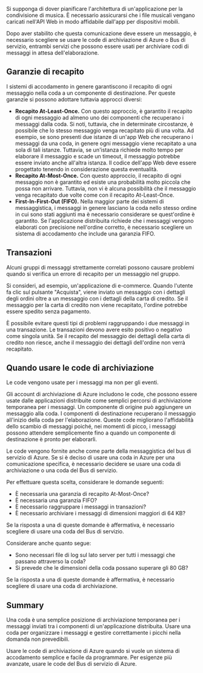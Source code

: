 Si supponga di dover pianificare l'architettura di un'applicazione per la condivisione di musica. È necessario assicurarsi che i file musicali vengano caricati nell'API Web in modo affidabile dall'app per dispositivi mobili.

Dopo aver stabilito che questa comunicazione deve essere un messaggio, è necessario scegliere se usare le code di archiviazione di Azure o Bus di servizio, entrambi servizi che possono essere usati per archiviare codi di messaggi in attesa dell'elaborazione.

## <a name="delivery-guarantees"></a>Garanzie di recapito

I sistemi di accodamento in genere garantiscono il recapito di ogni messaggio nella coda a un componente di destinazione. Per queste garanzie si possono adottare tuttavia approcci diversi:

- **Recapito At-Least-Once.** Con questo approccio, è garantito il recapito di ogni messaggio ad almeno uno dei componenti che recuperano i messaggi dalla coda. Si noti, tuttavia, che in determinate circostanze, è possibile che lo stesso messaggio venga recapitato più di una volta. Ad esempio, se sono presenti due istanze di un'app Web che recuperano i messaggi da una coda, in genere ogni messaggio viene recapitato a una sola di tali istanze. Tuttavia, se un'istanza richiede molto tempo per elaborare il messaggio e scade un timeout, il messaggio potrebbe essere inviato anche all'altra istanza. Il codice dell'app Web deve essere progettato tenendo in considerazione questa eventualità.
- **Recapito At-Most-Once.** Con questo approccio, il recapito di ogni messaggio non è garantito ed esiste una probabilità molto piccola che possa non arrivare. Tuttavia, non vi è alcuna possibilità che il messaggio venga recapitato due volte come con il recapito At-Least-Once.
- **First-In-First-Out (FIFO).** Nella maggior parte dei sistemi di messaggistica, i messaggi in genere lasciano la coda nello stesso ordine in cui sono stati aggiunti ma è necessario considerare se quest'ordine è garantito. Se l'applicazione distribuita richiede che i messaggi vengono elaborati con precisione nell'ordine corretto, è necessario scegliere un sistema di accodamento che include una garanzia FIFO.

## <a name="transactions"></a>Transazioni

Alcuni gruppi di messaggi strettamente correlati possono causare problemi quando si verifica un errore di recapito per un messaggio nel gruppo.

Si consideri, ad esempio, un'applicazione di e-commerce. Quando l'utente fa clic sul pulsante "Acquista", viene inviato un messaggio con i dettagli degli ordini oltre a un messaggio con i dettagli della carta di credito. Se il messaggio per la carta di credito non viene recapitato, l'ordine potrebbe essere spedito senza pagamento.

È possibile evitare questi tipi di problemi raggruppando i due messaggi in una transazione. Le transazioni devono avere esito positivo o negativo come singola unità. Se il recapito del messaggio dei dettagli della carta di credito non riesce, anche il messaggio dei dettagli dell'ordine non verrà recapitato.

## <a name="when-to-use-storage-queues"></a>Quando usare le code di archiviazione

Le code vengono usate per i messaggi ma non per gli eventi.

Gli account di archiviazione di Azure includono le code, che possono essere usate dalle applicazioni distribuite come semplici percorsi di archiviazione temporanea per i messaggi. Un componente di origine può aggiungere un messaggio alla coda. I componenti di destinazione recuperano il messaggio all'inizio della coda per l'elaborazione. Queste code migliorano l'affidabilità dello scambio di messaggi poiché, nei momenti di picco, i messaggi possono attendere semplicemente fino a quando un componente di destinazione è pronto per elaborarli.

Le code vengono fornite anche come parte della messaggistica del bus di servizio di Azure. Se si è deciso di usare una coda in Azure per una comunicazione specifica, è necessario decidere se usare una coda di archiviazione o una coda del Bus di servizio.

Per effettuare questa scelta, considerare le domande seguenti:

- È necessaria una garanzia di recapito At-Most-Once?
- È necessaria una garanzia FIFO?
- È necessario raggruppare i messaggi in transazioni?
- È necessario archiviare i messaggi di dimensioni maggiori di 64 KB?

Se la risposta a una di queste domande è affermativa, è necessario scegliere di usare una coda del Bus di servizio.

Considerare anche quanto segue:

- Sono necessari file di log sul lato server per tutti i messaggi che passano attraverso la coda?
- Si prevede che le dimensioni della coda possano superare gli 80 GB?

Se la risposta a una di queste domande è affermativa, è necessario scegliere di usare una coda di archiviazione.

## <a name="summary"></a>Summary

Una coda è una semplice posizione di archiviazione temporanea per i messaggi inviati tra i componenti di un'applicazione distribuita. Usare una coda per organizzare i messaggi e gestire correttamente i picchi nella domanda non prevedibili.

Usare le code di archiviazione di Azure quando si vuole un sistema di accodamento semplice e facile da programmare. Per esigenze più avanzate, usare le code del Bus di servizio di Azure.